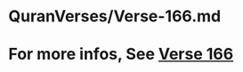# QuranVerses/Verse-166.md <br><br>For more infos, See [Verse 166](https://www.quranbookk.com/quran/search?q=166)